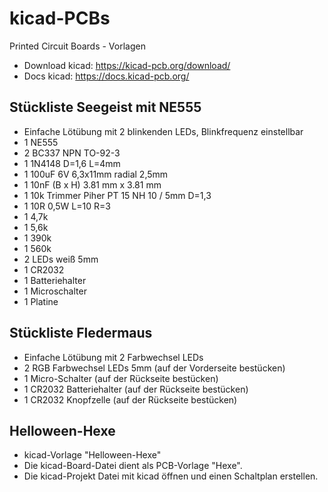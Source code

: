 # kicad-PCBs
Printed Circuit Boards - Vorlagen
- Download kicad: https://kicad-pcb.org/download/
- Docs kicad: https://docs.kicad-pcb.org/


## Stückliste Seegeist mit NE555
- Einfache Lötübung mit 2 blinkenden LEDs, Blinkfrequenz einstellbar
- 1 NE555
- 2 BC337 NPN TO-92-3
- 1 1N4148 D=1,6 L=4mm
- 1 100uF 6V 6,3x11mm radial 2,5mm
- 1 10nF (B x H) 3.81 mm x 3.81 mm
- 1 10k Trimmer Piher PT 15 NH 10 / 5mm D=1,3
- 1 10R 0,5W L=10 R=3
- 1 4,7k
- 1 5,6k
- 1 390k
- 1 560k
- 2 LEDs weiß 5mm
- 1 CR2032
- 1 Batteriehalter
- 1 Microschalter
- 1 Platine


## Stückliste Fledermaus
- Einfache Lötübung mit 2 Farbwechsel LEDs
- 2 RGB Farbwechsel LEDs 5mm (auf der Vorderseite bestücken)
- 1 Micro-Schalter (auf der Rückseite bestücken)
- 1 CR2032 Batteriehalter (auf der Rückseite bestücken)
- 1 CR2032 Knopfzelle (auf der Rückseite bestücken)

## Helloween-Hexe
- kicad-Vorlage "Helloween-Hexe"
- Die kicad-Board-Datei dient als PCB-Vorlage "Hexe".
- Die kicad-Projekt Datei mit kicad öffnen und einen Schaltplan erstellen. 


